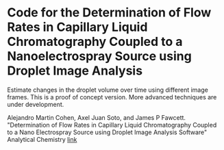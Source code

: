 # Code for the Determination of Flow Rates in Capillary Liquid Chromatography Coupled to a Nanoelectrospray Source using Droplet Image Analysis 

Estimate changes in the droplet volume over time using different image frames. This is a proof of concept version. More advanced techniques are under development.

Alejandro Martin Cohen, Axel Juan Soto, and James P Fawcett. "Determination of Flow Rates in Capillary Liquid Chromatography Coupled to a Nano Electrospray Source using Droplet Image Analysis Software" Analytical Chemistry [link]

[//]: # (These are reference links used in the body of this note and get stripped out when the markdown processor does its job. There is no need to format nicely because it shouldn't be seen. Thanks SO - http://stackoverflow.com/questions/4823468/store-comments-in-markdown-syntax)


   [link]: <http://pubs.acs.org/doi/abs/10.1021/acs.analchem.6b01523?journalCode=ancham>
